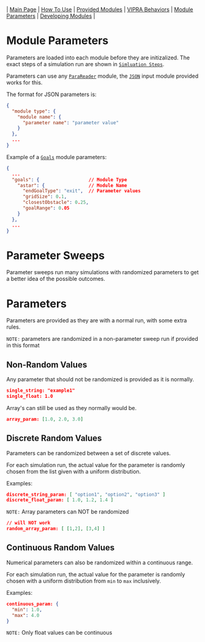 | [Main Page](../../docs.md) | [How To Use](usage.md) | [Provided Modules](base_modules.md) | [VIPRA Behaviors](behaviors/behaviors.md) | [Module Parameters](parameters.md) | [Developing Modules](../developers/overview.md) |


# Module Parameters

Parameters are loaded into each module before they are initizalized. The exact steps of a simulation run are shown in [`Simluation Steps`](../developers/overview.md#simulation-steps).

Parameters can use any [`ParaReader`](modules/input.md) module, the [`JSON`](base_modules.md) input module provided works for this.

The format for JSON parameters is:
```JSON
{
  "module type": {
    "module name": {
      "parameter name": "parameter value"
    }
  },
  ...
}
```

Example of a [`Goals`](modules/goals.md) module parameters:
```JSON
{
  ...
  "goals": {                  // Module Type
    "astar": {                // Module Name
      "endGoalType": "exit",  // Parameter values
      "gridSize": 0.1,
      "closestObstacle": 0.25,
      "goalRange": 0.05
    }
  },
  ...
}
```

# Parameter Sweeps

Parameter sweeps run many simulations with randomized parameters to get a better idea of the possible outcomes.

# Parameters

Parameters are provided as they are with a normal run, with some extra rules.

`NOTE:` parameters are randomized in a non-parameter sweep run if provided in this format

## Non-Random Values

Any parameter that should not be randomized is provided as it is normally.

```JSON
single_string: "example1"
single_float: 1.0
```

Array's can still be used as they normally would be.

```JSON
array_param: [1.0, 2.0, 3.0]
```

## Discrete Random Values

Parameters can be randomized between a set of discrete values.

For each simulation run, the actual value for the parameter is randomly chosen from the list given with a uniform distribution.

Examples:
```JSON
discrete_string_param: [ "option1", "option2", "option3" ]
discrete_float_param: [ 1.0, 1.2, 1.4 ]
```

`NOTE:` Array parameters can NOT be randomized

```JSON
// will NOT work
random_array_param: [ [1,2], [3,4] ]
```

## Continuous Random Values

Numerical parameters can also be randomized within a continuous range.

For each simulation run, the actual value for the parameter is randomly chosen with a uniform distribution from `min` to `max` inclusively.

Examples:
```JSON
continuous_param: {
  "min": 1.0,
  "max": 4.0
}
```

`NOTE:` Only float values can be continuous